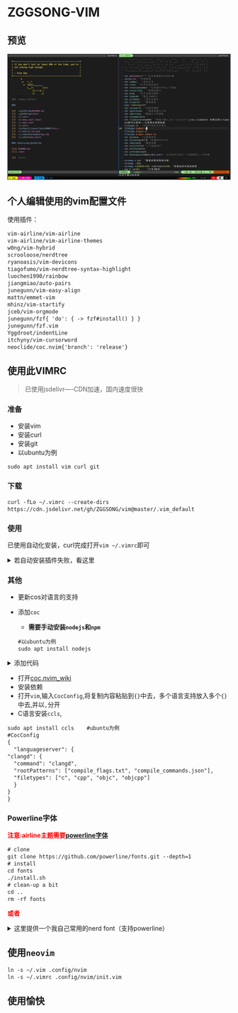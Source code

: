 # ZGGSONG-VIM

## 预览

![VIMRC](https://raw.githubusercontent.com/ZGGSONG/vim/master/vim.png)

## 个人编辑使用的vim配置文件

使用插件：
```
vim-airline/vim-airline
vim-airline/vim-airline-themes
w0ng/vim-hybrid
scrooloose/nerdtree
ryanoasis/vim-devicons
tiagofumo/vim-nerdtree-syntax-highlight
luochen1990/rainbow
jiangmiao/auto-pairs
junegunn/vim-easy-align
mattn/emmet-vim
mhinz/vim-startify
jceb/vim-orgmode
junegunn/fzf{ 'do': { -> fzf#install() } }
junegunn/fzf.vim
Yggdroot/indentLine
itchyny/vim-cursorword
neoclide/coc.nvim{'branch': 'release'}
```
## 使用此VIMRC

> 已使用jsdelivr—-CDN加速，国内速度很快

### 准备
- 安装vim
- 安装curl
- 安装git
-  以ubuntu为例
```
sudo apt install vim curl git
```
### 下载
```
curl -fLo ~/.vimrc --create-dirs https://cdn.jsdelivr.net/gh/ZGGSONG/vim@master/.vim_default
```
### 使用

已使用自动化安装，curl完成打开`vim ~/.vimrc`即可


<details>
  <summary>若自动安装插件失败，看这里</summary>

  ```
  vim
  :PlugInstall
  #完成更新
  :wq
  vim
  #畅快的使用vim
  ```

</details>

### 其他
- 更新cos对语言的支持

- 添加`coc`
	- __需要手动安装`nodejs`和`npm`__
	
	```
	#以ubuntu为例
	sudo apt install nodejs

	```

<details>
  <summary>添加代码</summary>
  
```
Plug 'neoclide/coc.nvim', {'branch': 'release'}	"coc代码补全
"==============
" Coc配置文件
"==============
" TextEdit might fail if hidden is not set.
set hidden
" Some servers have issues with backup files, see #649.
set nobackup
set nowritebackup
" Give more space for displaying messages.
set cmdheight=2
" Having longer updatetime (default is 4000 ms = 4 s) leads to noticeable
" delays and poor user experience.
set updatetime=300
" Don't pass messages to |ins-completion-menu|.
set shortmess+=c
" Always show the signcolumn, otherwise it would shift the text each time
" diagnostics appear/become resolved.
set signcolumn=yes
" Use tab for trigger completion with characters ahead and navigate.
" NOTE: Use command ':verbose imap <tab>' to make sure tab is not mapped by
" other plugin before putting this into your config.
inoremap <silent><expr> <TAB>
      \ pumvisible() ? "\<C-n>" :
      \ <SID>check_back_space() ? "\<TAB>" :
      \ coc#refresh()
inoremap <expr><S-TAB> pumvisible() ? "\<C-p>" : "\<C-h>"

function! s:check_back_space() abort
  let col = col('.') - 1
  return !col || getline('.')[col - 1]  =~# '\s'
endfunction
" Use <c-space> to trigger completion.
inoremap <silent><expr> <c-space> coc#refresh()
" Use <cr> to confirm completion, `<C-g>u` means break undo chain at current
" position. Coc only does snippet and additional edit on confirm.
if exists('*complete_info')
  inoremap <expr> <cr> complete_info()["selected"] != "-1" ? "\<C-y>" : "\<C-g>u\<CR>"
else
  imap <expr> <cr> pumvisible() ? "\<C-y>" : "\<C-g>u\<CR>"
endif
" Use `[g` and `]g` to navigate diagnostics
nmap <silent> [g <Plug>(coc-diagnostic-prev)
nmap <silent> ]g <Plug>(coc-diagnostic-next)
" GoTo code navigation.
nmap <silent> gd <Plug>(coc-definition)
nmap <silent> gy <Plug>(coc-type-definition)
nmap <silent> gi <Plug>(coc-implementation)
nmap <silent> gr <Plug>(coc-references)
" Use K to show documentation in preview window.
nnoremap <silent> K :call <SID>show_documentation()<CR>
function! s:show_documentation()
  if (index(['vim','help'], &filetype) >= 0)
    execute 'h '.expand('<cword>')
  else
    call CocAction('doHover')
  endif
endfunction
" Highlight the symbol and its references when holding the cursor.
autocmd CursorHold * silent call CocActionAsync('highlight')
" Symbol renaming.
nmap <leader>rn <Plug>(coc-rename)
" Formatting selected code.
xmap <leader>f  <Plug>(coc-format-selected)
nmap <leader>f  <Plug>(coc-format-selected)
augroup mygroup
  autocmd!
  " Setup formatexpr specified filetype(s).
  autocmd FileType typescript,json setl formatexpr=CocAction('formatSelected')
  " Update signature help on jump placeholder.
  autocmd User CocJumpPlaceholder call CocActionAsync('showSignatureHelp')
augroup end
" Applying codeAction to the selected region.
" Example: `<leader>aap` for current paragraph
xmap <leader>a  <Plug>(coc-codeaction-selected)
nmap <leader>a  <Plug>(coc-codeaction-selected)
" Remap keys for applying codeAction to the current line.
nmap <leader>ac  <Plug>(coc-codeaction)
" Apply AutoFix to problem on the current line.
nmap <leader>qf  <Plug>(coc-fix-current)
" Introduce function text object
" NOTE: Requires 'textDocument.documentSymbol' support from the language server.
xmap if <Plug>(coc-funcobj-i)
xmap af <Plug>(coc-funcobj-a)
omap if <Plug>(coc-funcobj-i)
omap af <Plug>(coc-funcobj-a)
" Add `:Format` command to format current buffer.
command! -nargs=0 Format :call CocAction('format')
" Add `:Fold` command to fold current buffer.
command! -nargs=? Fold :call     CocAction('fold', <f-args>)
" Add `:OR` command for organize imports of the current buffer.
command! -nargs=0 OR   :call     CocAction('runCommand', 'editor.action.organizeImport')
" Add (Neo)Vim's native statusline support.
" NOTE: Please see `:h coc-status` for integrations with external plugins that
" provide custom statusline: lightline.vim, vim-airline.
set statusline^=%{coc#status()}%{get(b:,'coc_current_function','')}
" Mappings using CoCList:
" Show all diagnostics.
nnoremap <silent> <space>a  :<C-u>CocList diagnostics<cr>
" Manage extensions.
nnoremap <silent> <space>e  :<C-u>CocList extensions<cr>
" Show commands.
nnoremap <silent> <space>c  :<C-u>CocList commands<cr>
" Find symbol of current document.
nnoremap <silent> <space>o  :<C-u>CocList outline<cr>
" Search workspace symbols.
nnoremap <silent> <space>s  :<C-u>CocList -I symbols<cr>
" Do default action for next item.
nnoremap <silent> <space>j  :<C-u>CocNext<CR>
" Do default action for previous item.
nnoremap <silent> <space>k  :<C-u>CocPrev<CR>
" Resume latest coc list.
nnoremap <silent> <space>p  :<C-u>CocListResume<CR>
```
</details>

- 打开[coc.nvim_wiki](https://github.com/neoclide/coc.nvim/wiki/Language-servers)
- 安装依赖
- 打开`vim`,输入`CocConfig`,将复制内容粘贴到`{}`中去，多个语言支持放入多个`{}`中去,并以`,`分开
- C语言安装`ccls`,
```
sudo apt install ccls    #ubuntu为例
#CocConfig
{
  "languageserver": {
"clangd": {
  "command": "clangd",
  "rootPatterns": ["compile_flags.txt", "compile_commands.json"],
  "filetypes": ["c", "cpp", "objc", "objcpp"]
  }
}
}
```

### Powerline字体

<b style="color:red">注意:airline主题需要[powerline字体](https://github.com/powerline/fonts)</b>

```
# clone
git clone https://github.com/powerline/fonts.git --depth=1
# install
cd fonts
./install.sh
# clean-up a bit
cd ..
rm -rf fonts
```
<b style="color:red">或者</b>
<details>
  <summary>这里提供一个我自己常用的nerd font（支持powerline）</summary>

> [点击下载](https://cdn.jsdelivr.net/gh/ZGGSONG/vim/Fira%20Code%20Regular%20Nerd%20Font%20Complete.ttf)

</details>


## 使用`neovim`

```shell
ln -s ~/.vim .config/nvim
ln -s ~/.vimrc .config/nvim/init.vim
```

## 使用愉快
